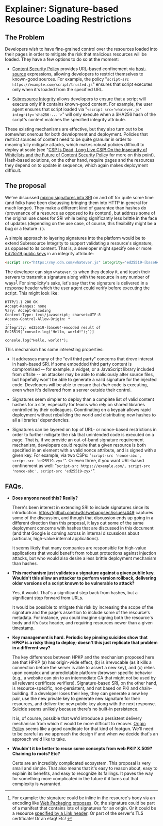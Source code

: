 # Explainer: Signature-based Resource Loading Restrictions

## The Problem

Developers wish to have fine-grained control over the resources loaded into their pages in order
to mitigate the risk that malicious resources will be loaded. They have a few options to do so at
the moment:

*   [Content Security Policy][CSP] provides URL-based confinement via [host-source][] expressions,
    allowing developers to restrict themselves to known-good sources. For example, the policy
    "`script-src https://example.com/script/trusted.js`" ensures that script executes only when it's
    loaded from the specified URL.

*   [Subresource Integrity][SRI] allows developers to ensure that a script will execute only
    if it contains known-good content. For example, the user agent ensures that script loaded via
    "`<script src='whatever.js' integrity='sha256-...'>`" will only execute when a SHA256 hash of
    the script's content matches the specified integrity attribute.
 
These existing mechanisms are effective, but they also turn out to be somewhat onerous for both
development and deployment. Policies that restrict sources of content need to be quite granular in
order to meaningfully mitigate attacks, which makes robust policies difficult to deploy at scale
(see "[CSP Is Dead, Long Live CSP! On the Insecurity of Whitelists and the Future of Content
Security Policy][csp-is-dead] for more on this point). Hash-based solutions, on the other hand,
require pages and the resources they depend on to update in sequence, which again makes deployment
difficult.

## The proposal

We've discussed [mixing signatures into SRI][gh-449] on and off for quite some time (and folks have
been discussing bringing them into HTTP in general for much longer). They make a different kind of
guarantee than hashes do (provenance of a resource as opposed to its content), but address some of
the original use cases for SRI while being significantly less brittle in the face of updates
(depending on the use case, of course, this flexibility might be a bug or a feature :) ).
 
A simple approach to layering signatures into the platform would be to extend Subresource Integrity
to support validating a resource's signature, as opposed to its content. That is, a developer might
specify one or more [Ed25519 public keys][Ed25519] in an integrity attribute:
 
```html
<script src="https://my.cdn.com/whatever.js" integrity="ed25519-[base64-encoded public key]" crossorigin="anonymous">
```
 
The developer can sign `whatever.js` when they deploy it, and teach their servers to transmit a
signature along with the resource in any number of ways<sup><a name="ref1"></a>[1](#foot1)</sup>.
For simplicity's sake, let's say that the signature is delivered in a response header which the
user agent could verify before executing the script. This might look like:

```http
HTTP/1.1 200 OK
Accept-Ranges: none
Vary: Accept-Encoding
Content-Type: text/javascript; charset=UTF-8
Access-Control-Allow-Origin: *
...
Integrity: ed25519-[base64-encoded result of Ed25519(`console.log("Hello, world!");`)]
 
console.log("Hello, world!");
```

This mechanism has some interesting properties:
 
*   It addresses many of the "evil third party" concerns that drove interest in hash-based SRI. If 
    some embedded third party content is compromised -- for example, a widget, or a JavaScript 
    library included from offsite -- an attacker may be able to maliciously alter source files, but
    hopefully won't be able to generate a valid signature for the injected code. Developers will be
    able to ensure that _their_ code is executing, even when it's delivered from a server outside
    their control.

*   Signatures seem simpler to deploy than a complete list of valid content hashes for a site,
    especially for teams who rely on shared libraries controlled by their colleagues. Coordinating
    on a keypair allows rapid deployment without rebuilding the world and distributing new hashes
    to all a libraries' dependencies.

*   Signatures can be layered on top of URL- or nonce-based restrictions in order to further
    mitigate the risk that unintended code is executed on a page. That is, if we provide an
    out-of-band signature requirement mechanism, developers could require that a given resource is
    both specified in an element with a valid nonce attribute, and is signed with a given key. For
    example, via two CSPs: "`script-src 'nonce-abc', script-src 'ed25519-zyx'`". Or even three, if
    you want URL-based confinement as well: "`script-src https://example.com/, script-src
    'nonce-abc', script-src 'ed25519-zyx'`".
 
## FAQs.

*   **Does anyone need this? Really?**

    There's been interest in extending SRI to include signatures since its introduction.
    <https://github.com/w3c/webappsec/issues/449> captures some of the discussion, and though that
    discussion ends up going in a different direction than this proposal, it lays out some of the
    same deployment concerns with hashes that are discussed in this document (and that Google is
    coming across in internal discussions about particular, high-value internal applications).

    It seems likely that many companies are responsible for high-value applications that would
    benefit from robust protections against injection attacks, but who would also desire a less
    brittle deployment mechanism than hashes.

*   **This mechanism just validates a signature against a given public key. Wouldn't this allow an
    attacker to perform version rollback, delivering older versions of a script known to be
    vulnerable to attack?**

    Yes, it would. That's a significant step back from hashes, but a significant step forward from
    URLs.

    It would be possible to mitigate this risk by increasing the scope of the signature and the
    page's assertion to include some of the resource's metadata. For instance, you could imagine
    signing both the resource's body and it's `Date` header, and requiring resources newer than a
    given timestamp.

*   **Key management is hard. Periodic key pinning suicides show that HPKP is a risky thing to
    deploy; doesn't this just replicate that problem in a different way?**

    The key differences between HPKP and the mechanism proposed here are that HPKP (a) has
    origin-wide effect, (b) is irrevocable (as it kills a connection before the server is able to
    assert a new key), and (c) relies upon complex and unpredictable platform-/browser-specific
    behavior (e.g., a website can pin to an intermediate CA that might not be used by all relevant
    certificate verifiers). Signature-based SRI, on the other hand, is resource-specific,
    non-persistent, and not based on PKI and chain-building. If a developer loses their key,
    they can generate a new key pair, use the new private key to generate new signature for their
    resources, and deliver the new public key along with the next response. Suicide seems unlikely
    because there's no built-in persistence.

    It is, of course, possible that we'd introduce a persistent delivery mechanism from which it
    would be more difficult to recover. [Origin Policy][origin-policy] seems like a good candidate
    for that kind of footgun. We'll need to be careful as we approach the design if and when we
    decide that's an approach we'd like to take.

*   **Wouldn't it be better to reuse some concepts from web PKI? X.509? Chaining to roots? Etc?**

    Certs are an incredibly complicated ecosystem. This proposal is very small and simple. That also
    means that it's easy to reason about, easy to explain its benefits, and easy to recognize its
    failings. It paves the way for something more complicated in the future if it turns out that
    complexity is warranted.

-------

1.  <a name="foot1"></a> For example: the signature could be inline in the resource's body via
    an encoding like [Web Packaging proposes][web-packaging]. Or, the signature could be part of a
    manifest that contains lots of signatures for an origin. Or it could be a resource [specified by
    a Link header][link-header]. Or part of the server's TLS certificate! Or an etag! Etc!
    [↩︎](#ref1)

[CSP]: https://w3c.github.io/webappsec-csp/
[host-source]: https://w3c.github.io/webappsec-csp/#grammardef-host-source
[SRI]: https://w3c.github.io/webappsec-subresource-integrity/
[require-sri-for]: https://w3c.github.io/webappsec-subresource-integrity/#require-sri-for
[external]: https://w3c.github.io/webappsec-csp/#external-hash
[csp-is-dead]: https://research.google.com/pubs/pub45542.html
[gh-449]: https://github.com/w3c/webappsec/issues/449
[Ed25519]: https://ed25519.cr.yp.to/
[origin-policy]: https://wicg.github.io/origin-policy/
[web-packaging]: https://github.com/dimich-g/webpackage/
[link-header]: https://tools.ietf.org/html/rfc6249#section-5.1
